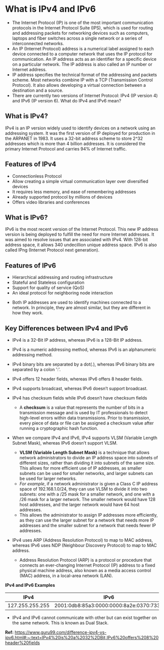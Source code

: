 # What is IPv4 and IPv6

- The Internet Protocol (IP) is one of the most important communication protocols in the Internet Protocol Suite (IPS), which is used for routing and addressing packets for networking devices such as computers, laptops and fiber switches across a single network or a series of interconnected networks.
- An IP (Internet Protocol) address is a numerical label assigned to each device connected to a computer network that uses the IP protocol for communication. An IP address acts as an identifier for a specific device on a particular network. The IP address is also called an IP number or Internet address.
- IP address specifies the technical format of the addressing and packets scheme. Most networks combine IP with a TCP (Transmission Control Protocol). It also allows developing a virtual connection between a destination and a source.
- There are currently two versions of Internet Protocol: IPv4 (IP version 4) and IPv6 (IP version 6). What do IPv4 and IPv6 mean?

## What is IPv4?

IPv4 is an IP version widely used to identify devices on a network using an addressing system. It was the first version of IP deployed for production in the ARPANET in 1983. It uses a 32-bit address scheme to store 2^32 addresses which is more than 4 billion addresses. It is considered the primary Internet Protocol and carries 94% of Internet traffic.

## Features of IPv4

- Connectionless Protocol
- Allow creating a simple virtual communication layer over diversified devices
- It requires less memory, and ease of remembering addresses
- Already supported protocol by millions of devices
- Offers video libraries and conferences

## What is IPv6?

IPv6 is the most recent version of the Internet Protocol. This new IP address version is being deployed to fulfill the need for more Internet addresses. It was aimed to resolve issues that are associated with IPv4. With 128-bit address space, it allows 340 undecillion unique address space. IPv6 is also called IPng (Internet Protocol next generation).

## Features of IPv6

- Hierarchical addressing and routing infrastructure
- Stateful and Stateless configuration
- Support for quality of service (QoS)
- An ideal protocol for neighboring node interaction

* Both IP addresses are used to identify machines connected to a network. In principle, they are almost similar, but they are different in how they work.

## Key Differences between IPv4 and IPv6

- IPv4 is a 32-Bit IP address, whereas IPv6 is a 128-Bit IP address.
- IPv4 is a numeric addressing method, whereas IPv6 is an alphanumeric addressing method.
- IPv4 binary bits are separated by a dot(.), whereas IPv6 binary bits are separated by a colon ':'.
- IPv4 offers 12 header fields, whereas IPv6 offers 8 header fields.
- IPv4 supports broadcast, whereas IPv6 doesn’t support broadcast.
- IPv4 has checksum fields while IPv6 doesn’t have checksum fields

  - A **checksum** is a value that represents the number of bits in a transmission message and is used by IT professionals to detect high-level errors within data transmissions. Prior to transmission, every piece of data or file can be assigned a checksum value after running a cryptographic hash function.

- When we compare IPv4 and IPv6, IPv4 supports VLSM (Variable Length Subnet Mask), whereas IPv6 doesn’t support VLSM.

  - **VLSM (Variable Length Subnet Mask)** is a technique that allows network administrators to divide an IP address space into subnets of different sizes, rather than dividing it into subnets of the same size. This allows for more efficient use of IP addresses, as smaller subnets can be used for smaller networks, and larger subnets can be used for larger networks.
  - _For example_, if a network administrator is given a Class C IP address space of 192.168.1.0/24, they can use VLSM to divide it into two subnets: one with a /25 mask for a smaller network, and one with a /26 mask for a larger network. The smaller network would have 128 host addresses, and the larger network would have 64 host addresses.
  - This allows the administrator to assign IP addresses more efficiently, as they can use the larger subnet for a network that needs more IP addresses and the smaller subnet for a network that needs fewer IP addresses.

- IPv4 uses ARP (Address Resolution Protocol) to map to MAC address, whereas IPv6 uses NDP (Neighbour Discovery Protocol) to map to MAC address.
  - Address Resolution Protocol (ARP) is a protocol or procedure that connects an ever-changing Internet Protocol (IP) address to a fixed physical machine address, also known as a media access control (MAC) address, in a local-area network (LAN).

**IPv4 and IPv6 Examples**

| IPv4            | IPv6                                    |
| --------------- | --------------------------------------- |
| 127.255.255.255 | 2001:0db8:85a3:0000:0000:8a2e:0370:7334 |

- IPv4 and IPv6 cannot communicate with other but can exist together on the same network. This is known as Dual Stack.

**Ref:** https://www.guru99.com/difference-ipv4-vs-ipv6.html#:~:text=IPv4%20is%20a%2032%2DBit,IPv6%20offers%208%20header%20fields
